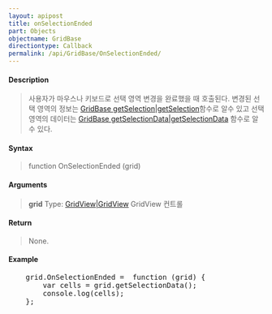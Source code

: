 ```yaml
---
layout: apipost
title: onSelectionEnded
part: Objects
objectname: GridBase
directiontype: Callback
permalink: /api/GridBase/OnSelectionEnded/
---
```



#### Description

> 사용자가 마우스나 키보드로 선택 영역 변경을 완료했을 때 호출된다. 변경된 선택 영역의 정보는 [GridBase getSelection\|getSelection](/api/GridBase/)함수로 알수 있고 선택영역의 데이터는 [GridBase getSelectionData\|getSelectionData](/api/GridBase/) 함수로 알 수 있다.

#### Syntax

> function OnSelectionEnded (grid)

#### Arguments

> **grid**
> Type: [GridView\|GridView](/api/GridBase/)
> GridView 컨트롤

#### Return

> None.

#### Example

<pre class="prettyprint">
    grid.OnSelectionEnded =  function (grid) {
        var cells = grid.getSelectionData();
        console.log(cells);  
    };
</pre>

